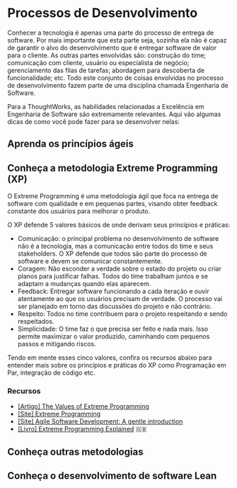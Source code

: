 # Processos de Desenvolvimento

Conhecer a tecnologia é apenas uma parte do processo de entrega de software.
Por mais importante que esta parte seja, sozinha ela não é capaz de garantir
o alvo do desenvolvimento que é entregar software de valor para o cliente. As
outras partes envolvidas são: construção do time; comunicação com cliente,
usuário ou especialista de negócio; gerenciamento das filas de tarefas;
abordagem para descoberta de funcionalidade; etc. Todo este conjunto de coisas
envolvidas no processo de desenvolvimento fazem parte de uma disciplina chamada
Engenharia de Software.

Para a ThoughtWorks, as habilidades relacionadas a Excelência em Engenharia de
Software são extremamente relevantes. Aqui vão algumas dicas de como você pode
fazer para se desenvolver nelas:

<!-- toc -->

## Aprenda os princípios ágeis

## Conheça a metodologia Extreme Programming (XP)

O Extreme Programming é uma metodologia ágil que foca na entrega de software com qualidade e em pequenas partes, visando obter feedback constante dos usuários para melhorar o produto. 

O XP defende 5 valores básicos de onde derivam seus princípios e práticas:

* Comunicação: o principal problema no desenvolvimento de software não é a tecnologia, mas a comunicação entre todos do time e seus stakeholders. O XP defende que todos são parte do processo de software e devem se comunicar constantemente.
* Coragem: Não esconder a verdade sobre o estado do projeto ou criar planos para justificar falhas. Todos do time trabalham juntos e se adaptam a mudanças quando elas aparecem.
* Feedback: Entregar software funcionando a cada iteração e ouvir atentamente ao que os usuários precisam de verdade. O processo vai ser planejado em torno das discussões do projeto e não contrário.
* Respeito: Todos no time contribuem para o projeto respeitando e sendo respeitados.
* Simplicidade: O time faz o que precisa ser feito e nada mais. Isso permite maximizar o valor produzido, caminhando com pequenos passos e mitigando riscos.

Tendo em mente esses cinco valores, confira os recursos abaixo para entender mais sobre os princípios e práticas do XP como Programação em Par, integração de código etc.

### Recursos

* [[Artigo] The Values of Extreme Programming](http://www.extremeprogramming.org/values.html)
* [[Site] Extreme Programming](http://www.desenvolvimentoagil.com.br/xp/)
* [[Site] Agile Software Development: A gentle introduction](http://www.agile-process.org)
* [[Livro] Extreme Programming Explained](https://www.amazon.com/Extreme-Programming-Explained-Embrace-Change/dp/0321278658)
  :uk:

## Conheça outras metodologias

## Conheça o desenvolvimento de software Lean

